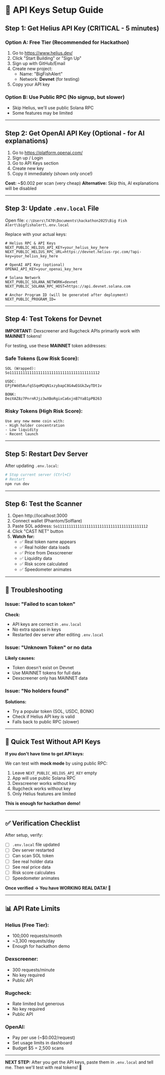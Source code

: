 # 🔑 API Keys Setup Guide

## Step 1: Get Helius API Key (CRITICAL - 5 minutes)

### Option A: Free Tier (Recommended for Hackathon)
1. Go to https://www.helius.dev/
2. Click "Start Building" or "Sign Up"
3. Sign up with GitHub/Email
4. Create new project:
   - Name: "BigFishAlert"
   - Network: **Devnet** (for testing)
5. Copy your API key

### Option B: Use Public RPC (No signup, but slower)
- Skip Helius, we'll use public Solana RPC
- Some features may be limited

---

## Step 2: Get OpenAI API Key (Optional - for AI explanations)

1. Go to https://platform.openai.com/
2. Sign up / Login
3. Go to API Keys section
4. Create new key
5. Copy it immediately (shown only once!)

**Cost:** ~$0.002 per scan (very cheap)
**Alternative:** Skip this, AI explanations will be disabled

---

## Step 3: Update `.env.local` File

Open file: `c:\Users\T470\Documents\hackathon2025\Big Fish Alert\bigfishalert\.env.local`

Replace with your actual keys:

```env
# Helius RPC & API Keys
NEXT_PUBLIC_HELIUS_API_KEY=your_helius_key_here
NEXT_PUBLIC_HELIUS_RPC_URL=https://devnet.helius-rpc.com/?api-key=your_helius_key_here

# OpenAI API Key (optional)
OPENAI_API_KEY=your_openai_key_here

# Solana Network
NEXT_PUBLIC_SOLANA_NETWORK=devnet
NEXT_PUBLIC_SOLANA_RPC_HOST=https://api.devnet.solana.com

# Anchor Program ID (will be generated after deployment)
NEXT_PUBLIC_PROGRAM_ID=
```

---

## Step 4: Test Tokens for Devnet

**IMPORTANT:** Dexscreener and Rugcheck APIs primarily work with **MAINNET** tokens!

For testing, use these **MAINNET** token addresses:

### Safe Tokens (Low Risk Score):
```
SOL (Wrapped):
So11111111111111111111111111111111111111112

USDC:
EPjFWdd5AufqSSqeM2qN1xzybapC8G4wEGGkZwyTDt1v

BONK:
DezXAZ8z7PnrnRJjz3wXBoRgixCa6xjnB7YaB1pPB263
```

### Risky Tokens (High Risk Score):
```
Use any new meme coin with:
- High holder concentration
- Low liquidity
- Recent launch
```

---

## Step 5: Restart Dev Server

After updating `.env.local`:

```bash
# Stop current server (Ctrl+C)
# Restart
npm run dev
```

---

## Step 6: Test the Scanner

1. Open http://localhost:3000
2. Connect wallet (Phantom/Solflare)
3. Paste SOL address: `So11111111111111111111111111111111111111112`
4. Click "CAST NET" button
5. **Watch for:**
   - ✅ Real token name appears
   - ✅ Real holder data loads
   - ✅ Price from Dexscreener
   - ✅ Liquidity data
   - ✅ Risk score calculated
   - ✅ Speedometer animates

---

## 🚨 Troubleshooting

### Issue: "Failed to scan token"
**Check:**
- API keys are correct in `.env.local`
- No extra spaces in keys
- Restarted dev server after editing `.env.local`

### Issue: "Unknown Token" or no data
**Likely causes:**
- Token doesn't exist on Devnet
- Use MAINNET tokens for full data
- Dexscreener only has MAINNET data

### Issue: "No holders found"
**Solutions:**
- Try a popular token (SOL, USDC, BONK)
- Check if Helius API key is valid
- Falls back to public RPC (slower)

---

## 🎯 Quick Test Without API Keys

**If you don't have time to get API keys:**

We can test with **mock mode** by using public RPC:

1. Leave `NEXT_PUBLIC_HELIUS_API_KEY` empty
2. App will use public Solana RPC
3. Dexscreener works without key
4. Rugcheck works without key
5. Only Helius features are limited

**This is enough for hackathon demo!**

---

## ✅ Verification Checklist

After setup, verify:

- [ ] `.env.local` file updated
- [ ] Dev server restarted
- [ ] Can scan SOL token
- [ ] See real holder data
- [ ] See real price data
- [ ] Risk score calculates
- [ ] Speedometer animates

**Once verified → You have WORKING REAL DATA! 🎉**

---

## 📊 API Rate Limits

### Helius (Free Tier):
- 100,000 requests/month
- ~3,300 requests/day
- Enough for hackathon demo

### Dexscreener:
- 300 requests/minute
- No key required
- Public API

### Rugcheck:
- Rate limited but generous
- No key required
- Public API

### OpenAI:
- Pay per use (~$0.002/request)
- Set usage limits in dashboard
- Budget $5 = 2,500 scans

---

**NEXT STEP:** After you get the API keys, paste them in `.env.local` and tell me. Then we'll test with real tokens! 🚀

